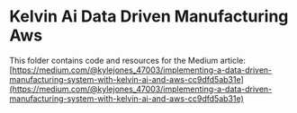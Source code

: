 # Kelvin Ai Data Driven Manufacturing Aws

This folder contains code and resources for the Medium article:
[https://medium.com/@kylejones_47003/implementing-a-data-driven-manufacturing-system-with-kelvin-ai-and-aws-cc9dfd5ab31e](https://medium.com/@kylejones_47003/implementing-a-data-driven-manufacturing-system-with-kelvin-ai-and-aws-cc9dfd5ab31e)
